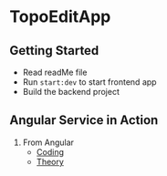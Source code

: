 # TopoEditApp

## Getting Started
*  Read readMe file 
*  Run `start:dev` to start  frontend app
*  Build the backend project 

## Angular Service in Action
1.  From Angular  
    * [Coding](https://stackblitz.com/angular/pabxnnkxeva)
    * [Theory](https://angular.io/tutorial/toh-pt4)
